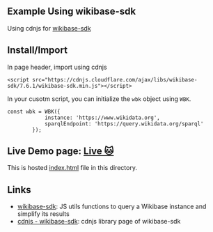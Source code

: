 ## Example Using wikibase-sdk
Using cdnjs for [wikibase-sdk](https://github.com/maxlath/wikibase-sdk)

## Install/Import

In page header, import using cdnjs
```
<script src="https://cdnjs.cloudflare.com/ajax/libs/wikibase-sdk/7.6.1/wikibase-sdk.min.js"></script>
```

In your cusotm script, you can initialize the `wbk` object using `WBK`.
```
const wbk = WBK({
            instance: 'https://www.wikidata.org',
            sparqlEndpoint: 'https://query.wikidata.org/sparql'
        });
```

## Live Demo page: [Live 🐱](https://karx.github.io/Wikidata/wikibase-sdk-example)
This is hosted [index.html](./index.html) file in this directory.


## Links
* [wikibase-sdk](https://github.com/maxlath/wikibase-sdk): JS utils functions to query a Wikibase instance and simplify its results
* [cdnjs - wikibase-sdk](https://cdnjs.com/libraries/wikibase-sdk): cdnjs library page of wikibase-sdk

